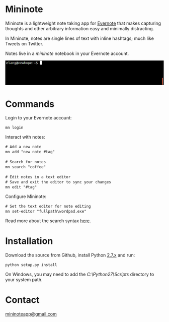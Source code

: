 Mininote
========

Mininote is a lightweight note taking app for [Evernote](http://evernote.com) that makes capturing thoughts and other arbitrary information easy and minimally distracting.

In Mininote, notes are single lines of text with inline hashtags; much like Tweets on Twitter.

Notes live in a *mininote* notebook in your Evernote account.

![mininote](/screencast.gif)

Commands
========

Login to your Evernote account:

    mn login

Interact with notes:

    # Add a new note
    mn add "new note #tag"
    
    # Search for notes
    mn search "coffee"

    # Edit notes in a text editor
    # Save and exit the editor to sync your changes
    mn edit "#tag" 

Configure Mininote:

    # Set the text editor for note editing
    mn set-editor "fullpath\wordpad.exe"

Read more about the search syntax [here](https://dev.evernote.com/doc/articles/search_grammar.php#Examples).

Installation
============

Download the source from Github, install Python [2.7.x](https://www.python.org/downloads/) and run:

    python setup.py install

On Windows, you may need to add the *C:\Python27\Scripts* directory to your system path.

Contact
=======

mininoteapp@gmail.com
